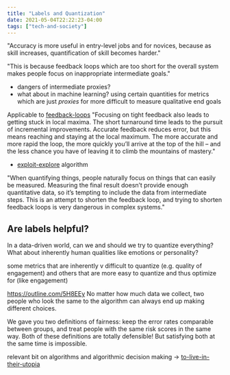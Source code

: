 ```yaml
---
title: "Labels and Quantization"
date: 2021-05-04T22:22:23-04:00
tags: ["tech-and-society"]
---
```


"Accuracy is more useful in entry-level jobs and for novices, because as skill increases, quantification of skill becomes harder."

"This is because feedback loops which are too short for the overall system makes people focus on inappropriate intermediate goals."
* dangers of intermediate proxies?
* what about in machine learning? using certain quantities for metrics which are just *proxies* for more difficult to measure qualitative end goals

Applicable to [feedback-loops](/thoughts/feedback-loops)
"Focusing on tight feedback also leads to getting stuck in local maxima. The short turnaround time leads to the pursuit of incremental improvements. Accurate feedback reduces error, but this means reaching and staying at the local maximum. The more accurate and more rapid the loop, the more quickly you’ll arrive at the top of the hill – and the less chance you have of leaving it to climb the mountains of mastery."
* [exploit-explore](/thoughts/exploit-explore) algorithm 

"When quantifying things, people naturally focus on things that can easily be measured. Measuring the final result doesn’t provide enough quantitative data, so it’s tempting to include the data from intermediate steps. This is an attempt to shorten the feedback loop, and trying to shorten feedback loops is very dangerous in complex systems."


## Are labels helpful? 
In a data-driven world, can we and should we try to quantize everything? What about inherently human qualities like emotions or personality?

some metrics that are inherently v difficult to quantize (e.g. quality of engagement) and others that are more easy to quantize and thus optimize for (like engagement)

https://outline.com/5H8EEy
No matter how much data we collect, two people who look the same to the algorithm can always end up making different choices.

We gave you two definitions of fairness: keep the error rates comparable between groups, and treat people with the same risk scores in the same way. Both of these definitions are totally defensible! But satisfying both at the same time is impossible.

relevant bit on algorithms and algorithmic decision making -> [to-live-in-their-utopia](/thoughts/articles/to-live-in-their-utopia)